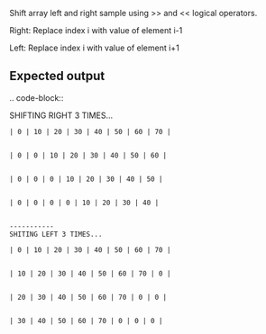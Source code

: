 Shift array left and right sample using >> and << logical operators.

Right: Replace index i with value of element i-1

Left: Replace index i with value of element i+1


Expected output
---------------

.. code-block::

   SHIFTING RIGHT 3 TIMES...

    | 0 | 10 | 20 | 30 | 40 | 50 | 60 | 70 | 


    | 0 | 0 | 10 | 20 | 30 | 40 | 50 | 60 | 


    | 0 | 0 | 0 | 10 | 20 | 30 | 40 | 50 | 


    | 0 | 0 | 0 | 0 | 10 | 20 | 30 | 40 | 


    -----------
    SHITING LEFT 3 TIMES...

    | 0 | 10 | 20 | 30 | 40 | 50 | 60 | 70 | 


    | 10 | 20 | 30 | 40 | 50 | 60 | 70 | 0 | 


    | 20 | 30 | 40 | 50 | 60 | 70 | 0 | 0 | 


    | 30 | 40 | 50 | 60 | 70 | 0 | 0 | 0 | 
 
